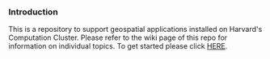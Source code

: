### Introduction

This is a repository to support geospatial applications installed on Harvard's Computation Cluster. Please refer to the wiki page of this repo for information on individual topics.  To get started please click [HERE](https://github.com/cga-harvard/GIS_Apps_on_HPC/blob/master/Using%20FASRC%20Geospatial%20Resources.pdf).  

